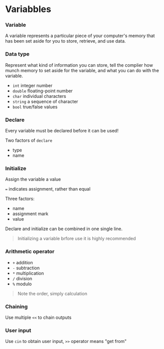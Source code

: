 # Variabbles
### Variable
A variable represents a particular piece of your computer's memory that has been set aside for you to store, retrieve, and use data.

### Data type
Represent what kind of information you can store, tell the complier how munch memory to set aside for the variable, and what you can do with the variable.

- `int` integer number
- `double` floating-point number
- `char` individual characters
- `string` a sequence of character
- `bool` true/false values

### Declare
Every variable must be declared before it can be used!

Two factors of `declare`
- type
- name

### Initialize
Assign the variable a value

`=` indicates assignment, rather than equal

Three factors:
- name
- assignment mark
- value

Declare and initialize can be combined in one single line.

> Initializing a variable brfore use it is highly recommended

### Arithmetic operator
- `+` addition
- `-` subtraction
- `*` multiplication
- `/` division
- `%` modulo

> Note the order, simply calculation

### Chaining
Use multiple `<<` to chain outputs

### User input
Use `cin` to obtain user input, `>>` operator means "get from"
